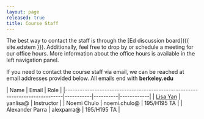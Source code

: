 ```yaml
---
layout: page
released: true
title: Course Staff
---
```


The best way to contact the staff is through the
[Ed discussion board]({{ site.edstem }}). Additionally, feel
free to drop by or schedule a meeting for our office hours. More information
about the office hours is available in the left navigation panel.

If you need to contact the course staff via email, we can be reached at email addresses provided below. All emails end with **berkeley.edu**

| Name                                                                        | Email     | Role       |
|-----------------------------------------------------------------------------|-----------|----------|------------|
| [Lisa Yan](https://www2.eecs.berkeley.edu/Faculty/Homepages/yanlisa.html) | yanlisa@   | Instructor |
| Noemi Chulo                            | noemi.chulo@ | 195/H195 TA |
| Alexander Parra                        | alexparra@   | 195/H195 TA |


